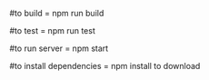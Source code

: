 
#to build  = 
npm run build

#to test = 
npm run test

#to run server =
npm start

#to install dependencies =
npm install
to download

